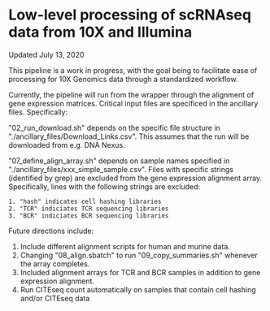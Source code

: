 # Low-level processing of scRNAseq data from 10X and Illumina

Updated July 13, 2020

This pipeline is a work in progress, with the goal being to facilitate ease of processing for 10X Genomics data through a standardized workflow.

Currently, the pipeline will run from the wrapper through the alignment of gene expression matrices. Critical input files are specificed in the ancillary files. Specifically:

  "02_run_download.sh" depends on the specific file structure in "./ancillary_files/Download_Links.csv". This assumes that the run will be downloaded from e.g. DNA Nexus.

  "07_define_align_array.sh" depends on sample names specified in "./ancillary_files/xxx_simple_sample.csv". Files with specific strings (identified by grep) are excluded from the gene expression alignment array. Specifically, lines with the following strings are excluded:

    1. "hash" indicates cell hashing libraries
    2. "TCR" indiciates TCR sequencing libraries
    3. "BCR" indiciates BCR sequencing libraries

Future directions include:

  1. Include different alignment scripts for human and murine data.
  2. Changing "08_align.sbatch" to run "09_copy_summaries.sh" whenever the array completes.
  3. Included alignment arrays for TCR and BCR samples in addition to gene expression alignment.
  4. Run CITEseq count automatically on samples that contain cell hashing and/or CITEseq data
